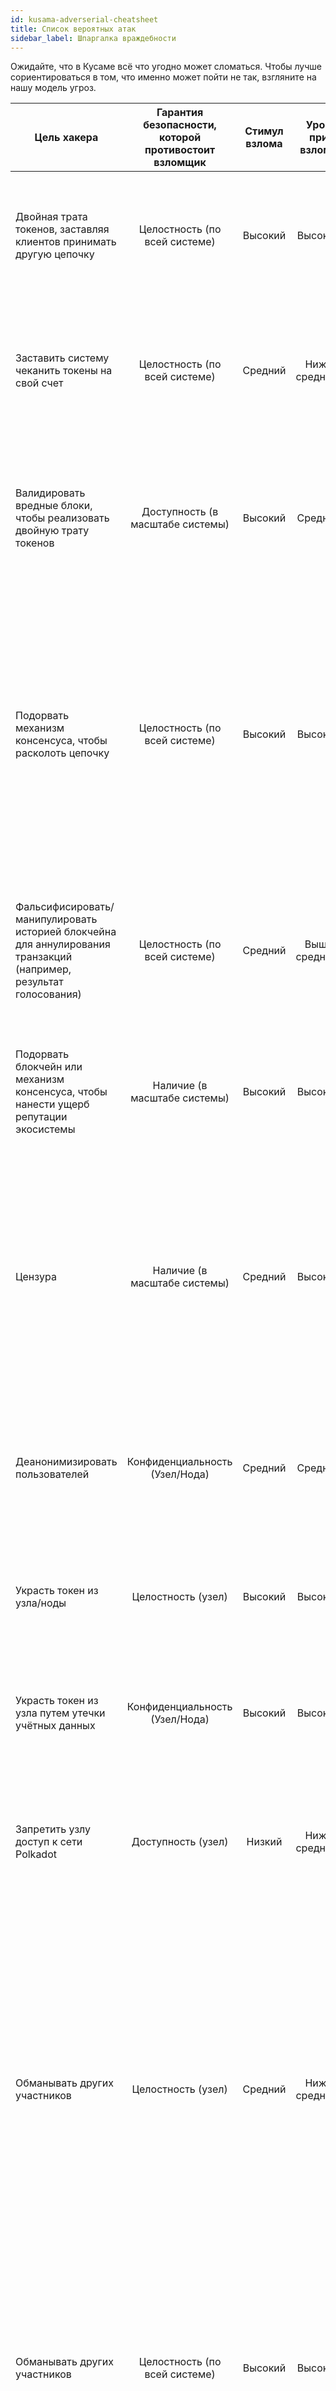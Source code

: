 ```yaml
---
id: kusama-adverserial-cheatsheet
title: Список вероятных атак
sidebar_label: Шпаргалка враждебности
---
```


Ожидайте, что в Кусаме всё что угодно может сломаться. Чтобы лучше сориентироваться в том, что именно может пойти не так, взгляните на нашу модель угроз.

| Цель хакера                                                                                                       | Гарантия безопасности, которой противостоит взломщик | Стимул взлома | Урон при взломе | Детали взлома                                                                                                                                                                                                                                                                                                                                                                              |
| ----------------------------------------------------------------------------------------------------------------- |:----------------------------------------------------:|:-------------:|:---------------:| ------------------------------------------------------------------------------------------------------------------------------------------------------------------------------------------------------------------------------------------------------------------------------------------------------------------------------------------------------------------------------------------ |
| Двойная трата токенов, заставляя клиентов принимать другую цепочку                                                |            Целостность (по всей системе)             |    Высокий    |     Высокий     | Если злоумышленники смогут провести двойную трату токенов, они смогут получать услуги, не оплачивая их. Это прямой денежный стимул для проведения атаки.                                                                                                                                                                                                                                   |
| Заставить систему чеканить токены на свой счет                                                                    |            Целостность (по всей системе)             |    Средний    |  Ниже среднего  | Если злоумышленник сможет создавать токены на своём счету "из воздуха" — это будет прямым финансовым вознаграждением за проведение атаки.                                                                                                                                                                                                                                                  |
| Валидировать вредные блоки, чтобы реализовать двойную трату токенов                                               |           Доступность (в масштабе системы)           |    Высокий    |     Средний     | Если злоумышленники смогут использовать двойную трату токенов, они смогут получать услуги, не оплачивая их. Это дает им высокий денежный стимул для выполнения нападения.                                                                                                                                                                                                                  |
| Подорвать механизм консенсуса, чтобы расколоть цепочку                                                            |            Целостность (по всей системе)             |    Высокий    |     Высокий     | Если злоумышленник может использовать двойную трату токенов, он способен получать услуги, не оплачивая их. Это дает им высокий денежный стимул для выполнения нападения. Ставки на снижение стоимости криптовалюты или если конкуренты хотят навредить репутации, так что стоимость их блокчейна увеличивается.                                                                            |
| Фальсифисировать/манипулировать историей блокчейна для аннулирования транзакций (например, результат голосования) |            Целостность (по всей системе)             |    Средний    |  Выше среднего  | Attacker can rollback undesired transactions by intentionally invalidating the block where transaction has happened. Attacker can force a governance decision (or even an on-chain update) that favors them.                                                                                                                                                                               |
| Подорвать блокчейн или механизм консенсуса, чтобы нанести ущерб репутации экосистемы                              |             Наличие (в масштабе системы)             |    Высокий    |     Высокий     | Делая ставку на снижение стоимости криптовалюты или конкуренты хотят нанести ущерб репутации, так что ценность их блокчейна возрастает                                                                                                                                                                                                                                                     |
| Цензура                                                                                                           |             Наличие (в масштабе системы)             |    Средний    |     Высокий     | Хакеры способны блокировать нежелательные типы транзакций (например, транзакции отраслевых конкурентов или голосование на референдуме). Это может быть достигнуто путем сговора с другими заинтересованными сторонами или иным способом получения большего числа голосов.                                                                                                                  |
| Деанонимизировать пользователей                                                                                   |            Конфиденциальность (Узел/Нода)            |    Средний    |     Средний     | Стороны, желающие деанонимизировать пользователей, могут использовать эту информацию для угнетения оппозиции (например, политических активистов).                                                                                                                                                                                                                                          |
| Украсть токен из узла/ноды                                                                                        |                  Целостность (узел)                  |    Высокий    |     Высокий     | Атакующие, способные украсть токены с узлов могут претендовать на активы, что дает им высокий денежный стимул к совершению нападения.                                                                                                                                                                                                                                                      |
| Украсть токен из узла путем утечки учётных данных                                                                 |            Конфиденциальность (Узел/Нода)            |    Высокий    |     Высокий     | Атакующие, способные украсть токены с узлов могут претендовать на активы, что дает им высокий денежный стимул к совершению нападения.                                                                                                                                                                                                                                                      |
| Запретить узлу доступ к сети Polkadot                                                                             |                  Доступность (узел)                  |    Низкий     |  Ниже среднего  | Запуск целенаправленной атаки отказа в обслуживании (DDoS) из мести, денежных интересов (в случае конкурирующего обмена монет и т. д.).                                                                                                                                                                                                                                                    |
| Обманывать других участников                                                                                      |                  Целостность (узел)                  |    Средний    |  Ниже среднего  | Злоумышленник может злоупотребить непониманием другими участниками гарантий безопасности Polkadot, чтобы обмануть их. Кроме того, если вознаграждение за вызывающее плохое поведение может быть настроено таким образом, чтобы оно было выше соответствующего наказания, можно настроить набор саморегулируемых узлов для генерации исходного цикла. Другие участники этой атаки не нужны. |
| Обманывать других участников                                                                                      |            Целостность (по всей системе)             |    Высокий    |     Высокий     | Злоумышленник может злоупотреблять ошибками в экономической системе Polkadot, чтобы обмануть других участников. Например, злоумышленник может использовать логическую ошибку, чтобы не платить комиссию за транзакцию.                                                                                                                                                                     |
